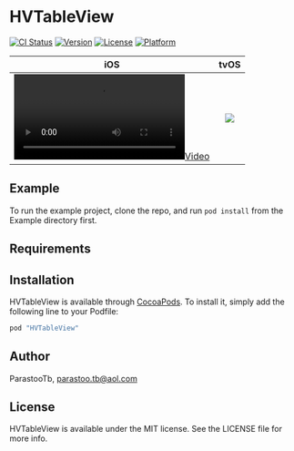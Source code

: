 # HVTableView

[![CI Status](http://img.shields.io/travis/ParastooTb/HVTableView.svg?style=flat)](https://travis-ci.org/ParastooTb/HVTableView)
[![Version](https://img.shields.io/cocoapods/v/HVTableView.svg?style=flat)](http://cocoapods.org/pods/HVTableView)
[![License](https://img.shields.io/cocoapods/l/HVTableView.svg?style=flat)](http://cocoapods.org/pods/HVTableView)
[![Platform](https://img.shields.io/cocoapods/p/HVTableView.svg?style=flat)](http://cocoapods.org/pods/HVTableView)

iOS             |  tvOS
:-------------------------:|:-------------------------:
[![](https://raw.github.com/innvoian/HVTableView/master/Screens/example.mp4)](https://raw.github.com/innvoian/HVTableView/master/Screens/example.mp4)  | [![](https://raw.github.com/innvoian/HVTableView/master/Screens/animation.gif)](https://raw.github.com/innvoian/HVTableView/master/Screens/animation.gif)

## Example

To run the example project, clone the repo, and run `pod install` from the Example directory first.

## Requirements

## Installation

HVTableView is available through [CocoaPods](http://cocoapods.org). To install
it, simply add the following line to your Podfile:

```ruby
pod "HVTableView"
```

## Author

ParastooTb, parastoo.tb@aol.com

## License

HVTableView is available under the MIT license. See the LICENSE file for more info.

